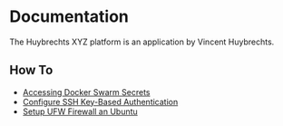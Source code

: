 # Documentation

The Huybrechts XYZ platform is an application by Vincent Huybrechts.

## How To

- [Accessing Docker Swarm Secrets](./howto/Accessing%20Docker%20Swarm%20Secrets.md)
- [Configure SSH Key-Based Authentication](./howto/Configure%20SSH%20Key-Based%20Authentication.md)
- [Setup UFW Firewall an Ubuntu](./howto/Setup%20UFW%20Firewall%20an%20Ubuntu.md)